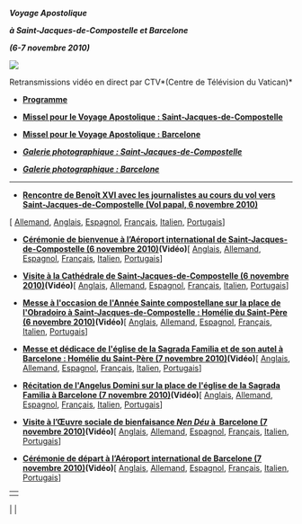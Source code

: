 ***Voyage Apostolique***

***à Saint-Jacques-de-Compostelle et Barcelone***

***(6-7 novembre 2010)***

![](http://www.vatican.va/holy_father/benedict_xvi/travels/2010/img/spagna.jpg)

Retransmissions vidéo en direct par CTV*(Centre de Télévision du Vatican)*

- **[Programme](/content/benedict-xvi/fr/travels/2010/documents/trav_ben-xvi_spagna_20101106.html)**


- **[Missel pour le Voyage Apostolique : **Saint-Jacques-de-Compostelle**](http://www.vatican.va/news_services/liturgy/libretti/2010/messale-santiago2010.pdf)**


- **[Missel pour le Voyage Apostolique : Barcelone](http://www.vatican.va/news_services/liturgy/libretti/2010/messale-barcelona2010.pdf)**

- ***[Galerie photographique : Saint-Jacques-de-Compostelle](http://www.vatican.va/news_services/liturgy/photogallery/2010/20101106/index.html)***

- ***[Galerie photographique : Barcelone](http://www.vatican.va/news_services/liturgy/photogallery/2010/20101107/index.html)***


* * *

- **[Rencontre de Benoît XVI avec les journalistes au cours du vol vers Saint-Jacques-de-Compostelle (Vol papal, 6 novembre 2010)](/content/benedict-xvi/fr/speeches/2010/november/documents/hf_ben-xvi_spe_20101106_intervista-spagna.html)**

[ [Allemand](/content/benedict-xvi/de/speeches/2010/november/documents/hf_ben-xvi_spe_20101106_intervista-spagna.html), [Anglais](/content/benedict-xvi/en/speeches/2010/november/documents/hf_ben-xvi_spe_20101106_intervista-spagna.html), [Espagnol](/content/benedict-xvi/es/speeches/2010/november/documents/hf_ben-xvi_spe_20101106_intervista-spagna.html), [Français](/content/benedict-xvi/fr/speeches/2010/november/documents/hf_ben-xvi_spe_20101106_intervista-spagna.html), [Italien](/content/benedict-xvi/it/speeches/2010/november/documents/hf_ben-xvi_spe_20101106_intervista-spagna.html), [Portugais](/content/benedict-xvi/pt/speeches/2010/november/documents/hf_ben-xvi_spe_20101106_intervista-spagna.html)]


- **[Cérémonie de bienvenue à l’Aéroport international de Saint-Jacques-de-Compostelle (6 novembre 2010)](/content/benedict-xvi/fr/speeches/2010/november/documents/hf_ben-xvi_spe_20101106_welcome-compostela.html)(Vidéo)**[ [Anglais](/content/benedict-xvi/en/speeches/2010/november/documents/hf_ben-xvi_spe_20101106_welcome-compostela.html), [Allemand](/content/benedict-xvi/de/speeches/2010/november/documents/hf_ben-xvi_spe_20101106_welcome-compostela.html), [Espagnol](/content/benedict-xvi/es/speeches/2010/november/documents/hf_ben-xvi_spe_20101106_welcome-compostela.html), [Français](/content/benedict-xvi/fr/speeches/2010/november/documents/hf_ben-xvi_spe_20101106_welcome-compostela.html), [Italien](/content/benedict-xvi/it/speeches/2010/november/documents/hf_ben-xvi_spe_20101106_welcome-compostela.html), [Portugais](/content/benedict-xvi/pt/speeches/2010/november/documents/hf_ben-xvi_spe_20101106_welcome-compostela.html)]


- **[Visite à la Cathédrale de Saint-Jacques-de-Compostelle (6 novembre 2010)](/content/benedict-xvi/fr/speeches/2010/november/documents/hf_ben-xvi_spe_20101106_cattedrale-compostela.html)(Vidéo)**[ [Anglais](/content/benedict-xvi/en/speeches/2010/november/documents/hf_ben-xvi_spe_20101106_cattedrale-compostela.html), [Allemand](/content/benedict-xvi/de/speeches/2010/november/documents/hf_ben-xvi_spe_20101106_cattedrale-compostela.html), [Espagnol](/content/benedict-xvi/es/speeches/2010/november/documents/hf_ben-xvi_spe_20101106_cattedrale-compostela.html), [Français](/content/benedict-xvi/fr/speeches/2010/november/documents/hf_ben-xvi_spe_20101106_cattedrale-compostela.html), [Italien](/content/benedict-xvi/it/speeches/2010/november/documents/hf_ben-xvi_spe_20101106_cattedrale-compostela.html), [Portugais](/content/benedict-xvi/pt/speeches/2010/november/documents/hf_ben-xvi_spe_20101106_cattedrale-compostela.html)]


- **[Messe à l'occasion de l'Année Sainte compostellane sur la place de l'Obradoiro à Saint-Jacques-de-Compostelle : Homélie du Saint-Père (6 novembre 2010)](/content/benedict-xvi/fr/homilies/2010/documents/hf_ben-xvi_hom_20101106_compostela.html)(Vidéo)**[ [Anglais](/content/benedict-xvi/en/homilies/2010/documents/hf_ben-xvi_hom_20101106_compostela.html), [Allemand](/content/benedict-xvi/de/homilies/2010/documents/hf_ben-xvi_hom_20101106_compostela.html), [Espagnol](/content/benedict-xvi/es/homilies/2010/documents/hf_ben-xvi_hom_20101106_compostela.html), [Français](/content/benedict-xvi/fr/homilies/2010/documents/hf_ben-xvi_hom_20101106_compostela.html), [Italien](/content/benedict-xvi/it/homilies/2010/documents/hf_ben-xvi_hom_20101106_compostela.html), [Portugais](/content/benedict-xvi/pt/homilies/2010/documents/hf_ben-xvi_hom_20101106_compostela.html)]


- **[Messe et dédicace de l'église de la Sagrada Familia et de son autel à Barcelone : Homélie du Saint-Père (7 novembre 2010)](/content/benedict-xvi/fr/homilies/2010/documents/hf_ben-xvi_hom_20101107_barcelona.html)(Vidéo)**[ [Anglais](/content/benedict-xvi/en/homilies/2010/documents/hf_ben-xvi_hom_20101107_barcelona.html), [Allemand](/content/benedict-xvi/de/homilies/2010/documents/hf_ben-xvi_hom_20101107_barcelona.html), [Espagnol](/content/benedict-xvi/es/homilies/2010/documents/hf_ben-xvi_hom_20101107_barcelona.html), [Français](/content/benedict-xvi/fr/homilies/2010/documents/hf_ben-xvi_hom_20101107_barcelona.html), [Italien](/content/benedict-xvi/it/homilies/2010/documents/hf_ben-xvi_hom_20101107_barcelona.html), [Portugais](/content/benedict-xvi/pt/homilies/2010/documents/hf_ben-xvi_hom_20101107_barcelona.html)]


- **[Récitation de l'Angelus Domini sur la place de l'église de la Sagrada Familia à Barcelone (7 novembre 2010)](/content/benedict-xvi/fr/angelus/2010/documents/hf_ben-xvi_ang_20101107_barcelona.html)(Vidéo)**[ [Anglais](/content/benedict-xvi/en/angelus/2010/documents/hf_ben-xvi_ang_20101107_barcelona.html), [Allemand](/content/benedict-xvi/de/angelus/2010/documents/hf_ben-xvi_ang_20101107_barcelona.html), [Espagnol](/content/benedict-xvi/es/angelus/2010/documents/hf_ben-xvi_ang_20101107_barcelona.html), [Français](/content/benedict-xvi/fr/angelus/2010/documents/hf_ben-xvi_ang_20101107_barcelona.html), [Italien](/content/benedict-xvi/it/angelus/2010/documents/hf_ben-xvi_ang_20101107_barcelona.html), [Portugais](/content/benedict-xvi/pt/angelus/2010/documents/hf_ben-xvi_ang_20101107_barcelona.html)]


- **[Visite à l’Œuvre sociale de bienfaisance *Nen Déu* à  Barcelone (7 novembre 2010)](/content/benedict-xvi/fr/speeches/2010/november/documents/hf_ben-xvi_spe_20101107_nen-deu.html)(Vidéo)**[ [Anglais](/content/benedict-xvi/en/speeches/2010/november/documents/hf_ben-xvi_spe_20101107_nen-deu.html), [Allemand](/content/benedict-xvi/de/speeches/2010/november/documents/hf_ben-xvi_spe_20101107_nen-deu.html), [Espagnol](/content/benedict-xvi/es/speeches/2010/november/documents/hf_ben-xvi_spe_20101107_nen-deu.html), [Français](/content/benedict-xvi/fr/speeches/2010/november/documents/hf_ben-xvi_spe_20101107_nen-deu.html), [Italien](/content/benedict-xvi/it/speeches/2010/november/documents/hf_ben-xvi_spe_20101107_nen-deu.html), [Portugais](/content/benedict-xvi/pt/speeches/2010/november/documents/hf_ben-xvi_spe_20101107_nen-deu.html)]


- **[Cérémonie de départ à l’Aéroport international de Barcelone (7 novembre 2010)](/content/benedict-xvi/fr/speeches/2010/november/documents/hf_ben-xvi_spe_20101107_farewell-barcelona.html)(Vidéo)**[ [Anglais](/content/benedict-xvi/en/speeches/2010/november/documents/hf_ben-xvi_spe_20101107_farewell-barcelona.html), [Allemand](/content/benedict-xvi/de/speeches/2010/november/documents/hf_ben-xvi_spe_20101107_farewell-barcelona.html), [Espagnol](/content/benedict-xvi/es/speeches/2010/november/documents/hf_ben-xvi_spe_20101107_farewell-barcelona.html), [Français](/content/benedict-xvi/fr/speeches/2010/november/documents/hf_ben-xvi_spe_20101107_farewell-barcelona.html), [Italien](/content/benedict-xvi/it/speeches/2010/november/documents/hf_ben-xvi_spe_20101107_farewell-barcelona.html), [Portugais](/content/benedict-xvi/pt/speeches/2010/november/documents/hf_ben-xvi_spe_20101107_farewell-barcelona.html)]


|     |
| --- |
|  |

|
|